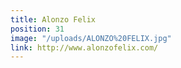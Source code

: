 ```yaml
---
title: Alonzo Felix
position: 31
image: "/uploads/ALONZO%20FELIX.jpg"
link: http://www.alonzofelix.com/
---
```



